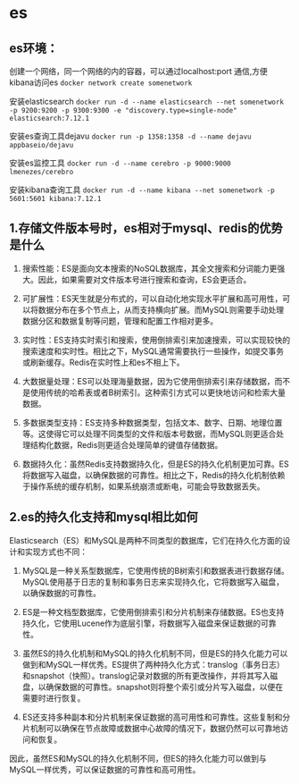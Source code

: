 # es
## es环境：

创建一个网络，同一个网络的内的容器，可以通过localhost:port 通信,方便kibana访问es
`docker network create somenetwork`

安装elasticsearch
`docker run -d --name elasticsearch --net somenetwork -p 9200:9200 -p 9300:9300 -e "discovery.type=single-node" elasticsearch:7.12.1`

安装es查询工具dejavu
`docker run -p 1358:1358 -d --name dejavu appbaseio/dejavu`

安装es监控工具
`docker run -d --name cerebro -p 9000:9000 lmenezes/cerebro`

安装kibana查询工具
`docker run -d --name kibana --net somenetwork -p 5601:5601 kibana:7.12.1`
## 1.存储文件版本号时，es相对于mysql、redis的优势是什么

1. 搜索性能：ES是面向文本搜索的NoSQL数据库，其全文搜索和分词能力更强大。因此，如果需要对文件版本号进行搜索和查询，ES会更适合。

2. 可扩展性：ES天生就是分布式的，可以自动化地实现水平扩展和高可用性，可以将数据分布在多个节点上，从而支持横向扩展。而MySQL则需要手动处理数据分区和数据复制等问题，管理和配置工作相对更多。

3. 实时性：ES支持实时索引和搜索，使用倒排索引来加速搜索，可以实现较快的搜索速度和实时性。相比之下，MySQL通常需要执行一些操作，如提交事务或刷新缓存。Redis在实时性上和es不相上下。

4. 大数据量处理：ES可以处理海量数据，因为它使用倒排索引来存储数据，而不是使用传统的哈希表或者B树索引。这种索引方式可以更快地访问和检索大量数据。

5. 多数据类型支持：ES支持多种数据类型，包括文本、数字、日期、地理位置等。这使得它可以处理不同类型的文件和版本号数据，而MySQL则更适合处理结构化数据，Redis则更适合处理简单的键值存储数据。

6. 数据持久化：虽然Redis支持数据持久化，但是ES的持久化机制更加可靠。ES将数据写入磁盘，以确保数据的可靠性。相比之下，Redis的持久化机制依赖于操作系统的缓存机制，如果系统崩溃或断电，可能会导致数据丢失。

## 2.es的持久化支持和mysql相比如何

Elasticsearch（ES）和MySQL是两种不同类型的数据库，它们在持久化方面的设计和实现方式也不同：

1. MySQL是一种关系型数据库，它使用传统的B树索引和数据表进行数据存储。MySQL使用基于日志的复制和事务日志来实现持久化，它将数据写入磁盘，以确保数据的可靠性。

2. ES是一种文档型数据库，它使用倒排索引和分片机制来存储数据。ES也支持持久化，它使用Lucene作为底层引擎，将数据写入磁盘来保证数据的可靠性。

3. 虽然ES的持久化机制和MySQL的持久化机制不同，但是ES的持久化能力可以做到和MySQL一样优秀。ES提供了两种持久化方式：translog（事务日志）和snapshot（快照）。translog记录对数据的所有更改操作，并将其写入磁盘，以确保数据的可靠性。snapshot则将整个索引或分片写入磁盘，以便在需要时进行恢复。

4. ES还支持多种副本和分片机制来保证数据的高可用性和可靠性。这些复制和分片机制可以确保在节点故障或数据中心故障的情况下，数据仍然可以可靠地访问和恢复。

因此，虽然ES和MySQL的持久化机制不同，但ES的持久化能力可以做到与MySQL一样优秀，可以保证数据的可靠性和高可用性。
